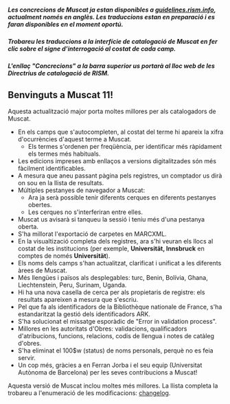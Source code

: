 ##### Les concrecions de Muscat ja estan disponibles a [guidelines.rism.info](https://guidelines.rism.info/index.html), actualment només en anglès. Les traduccions estan en preparació i es faran disponibles en el moment oportú.

##### Trobareu les traduccions a la interfície de catalogació de Muscat en fer clic sobre el signe d’interrogació al costat de cada camp.

##### L'enllaç "Concrecions" a la barra superior us portarà al lloc web de les Directrius de catalogació de RISM.

## Benvinguts a Muscat 11!

Aquesta actualització major porta moltes millores per als catalogadors de Muscat.

* En els camps que s'autocompleten, al costat del terme hi apareix la xifra d'ocurrències d'aquest terme a Muscat.
  * Els termes s'ordenen per freqüència, per identificar més ràpidament els termes més habituals.
* Les edicions impreses amb enllaços a versions digitalitzades són més fàcilment identificables.
* A mesura que aneu passant pàgina pels registres, un comptador us dirà on sou en la llista de resultats.
* Múltiples pestanyes de navegador a Muscat:
  * Ara ja serà possible tenir diferents cerques en diferents pestanyes obertes.
  * Les cerques no s'interferiran entre elles.
* Muscat us avisarà si tanqueu la sessió i teniu més d'una pestanya oberta.
* S'ha millorat l'exportació de carpetes en MARCXML.
* En la visualtizació completa dels registres, ara s'hi veuran els llocs al costat de les institucions (per exemple, **Universität, Innsbruck** en comptes de només **Universität**).
* Els noms dels camps s'han actualitzat, clarificat i unificat a les diferents àrees de Muscat.
* Més llengües i països als desplegables: turc, Benin, Bolívia, Ghana,  Liechtenstein, Peru, Surinam, Uganda.
* Hi ha una nova casella de cerca per als propietaris de registre: els resultats apareixen a mesura que s'escriu.
* Pel que fa als identificadors de la Bibliothèque nationale de France, s'ha estandaritzat la gestió dels identificadors ARK.
* S'ha solucionat el missatge esporàdic de "Error in validation process".
* Millores en les autoritats d'Obres: validacions, qualificadors d'atribucions, funcions, relacions, codis de llengua i notes de catàleg d'obres.
* S'ha eliminat el 100$w (status) de noms personals, perquè no es feia servir.
* Un cop més, gràcies a en Ferran Jorba i el seu equip (Universitat Autònoma de Barcelona) per les seves contribucions a Muscat!

Aquesta versió de Muscat inclou moltes més millores. La llista completa la trobareu a l'enumeració de les modificacions: [changelog](https://github.com/rism-digital/muscat/blob/master/CHANGELOG).
